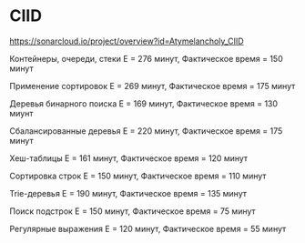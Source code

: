 # CIID
https://sonarcloud.io/project/overview?id=Atymelancholy_CIID
 
Контейнеры, очереди, стеки
E = 276 минут,
Фактическое время = 150 минут

Применение сортировок
E = 269 минут,
Фактическое время = 175 минут

Деревья бинарного поиска
E = 169 минут,
Фактическое время = 130 миунт

Сбалансированные деревья 
E = 220 минут,
Фактическое время = 175 минут

Хеш-таблицы
E = 161 минут,
Фактическое время = 120 минут

Сортировка строк
E = 150 минут,
Фактическое время = 110 минут

Trie-деревья
E = 190 минут,
Фактическое время = 135 минут

Поиск подстрок
E = 150 минут,
Фактическое время = 75 минут

Регулярные выражения
E = 120 минут,
Фактическое время = 55 минут

